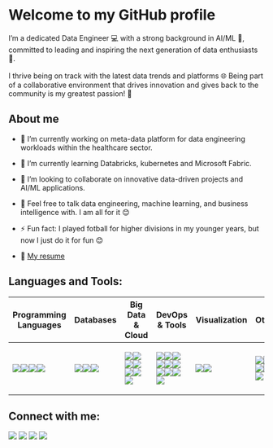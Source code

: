 # Welcome to my GitHub profile

 I’m a dedicated Data Engineer 💻 with a strong background in AI/ML 🤖, committed to leading and inspiring the next generation of data enthusiasts 🌟. <br /><br />  I thrive being on track with the latest data trends and platforms 🌐 Being part of a collaborative environment that drives innovation and gives back to the community is my greatest passion! 🚀

 
## About me <br />
- 🔭 I’m currently working on meta-data platform for data engineering workloads within the healthcare sector.

- 🌱 I’m currently learning Databricks, kubernetes and Microsoft Fabric.

- 👯 I’m looking to collaborate on innovative data-driven projects and AI/ML applications.

- 💬 Feel free to talk data engineering, machine learning, and business intelligence with. I am all for it 😊

- ⚡ Fun fact: I played fotball for higher divisions in my younger years, but now I just do it for fun 😊

- 📝 [My resume](https://anasmofleh.github.io/files/resume.pdf)

## Languages and Tools:


| Programming Languages | Databases | Big Data & Cloud | DevOps & Tools | Visualization | Other |
|-----------------------|-----------|------------------|----------------|---------------|---------------|
| <p><img src="https://img.icons8.com/color/35/000000/python.png"><img src="https://img.icons8.com/color/35/000000/java-coffee-cup-logo.png"/><img src="https://img.icons8.com/color/35/000000/c-sharp-logo.png"/><img src="https://img.icons8.com/color/35/000000/haskell.png"/></p> | <p><img src="https://img.icons8.com/color/35/000000/sql.png"/><img src="https://img.icons8.com/color/35/000000/mysql-logo.png"/><img src="https://img.icons8.com/color/35/000000/postgreesql.png"/></p> | <p><img src="https://img.icons8.com/color/35/000000/apache-spark.png"/><img src="https://img.icons8.com/color/35/000000/snowflake.png"/><img src="https://img.icons8.com/color/35/000000/databricks.png"/><img src="https://img.icons8.com/color/35/000000/microsoft-fabric.png"/><img src="https://img.icons8.com/color/35/000000/hadoop-distributed-file-system.png"/><img src="https://img.icons8.com/color/35/000000/terraform.png"/><img src="https://img.icons8.com/color/35/000000/azure-1.png"/></p> | <p><img src="https://img.icons8.com/color/35/000000/docker.png"/><img src="https://img.icons8.com/color/35/000000/git.png"/><img src="https://img.icons8.com/color/35/000000/github.png"/><img src="https://img.icons8.com/color/35/000000/dbt.png"/><img src="https://img.icons8.com/color/35/000000/apache-airflow.png"/><img src="https://img.icons8.com/color/35/000000/kubernetes.png"/><img src="https://img.icons8.com/fluency/35/000000/visual-studio-code-2019.png"/><img src="https://img.icons8.com/color/35/000000/linux.png"/><img src="https://img.icons8.com/color/35/000000/jira.png"/><img src="https://img.icons8.com/color/35/000000/confluence.png"/></p> | <p><img src="https://img.icons8.com/color/35/000000/tableau-software.png"/><img src="https://img.icons8.com/color/35/000000/power-bi.png"/></p> | <p><img src="https://img.icons8.com/color/35/000000/microsoft-excel-2019.png"/><img src="https://img.icons8.com/color/35/000000/html-5--v1.png"/><img src="https://img.icons8.com/color/35/000000/css3.png"/><img src="https://img.icons8.com/color/35/000000/javascript--v1.png"/><img src="https://img.icons8.com/color/35/000000/tensorflow.png"/></p> |


## Connect with me:

<p align="left">  
<a href="https://www.linkedin.com/in/anas-mofleh/" target="blank"><img src="https://img.icons8.com/color/35/000000/linkedin.png"/></a>
<a href="mailto:anas-mofleh@hotmail.com" target="blank"><img src="https://img.icons8.com/color/35/000000/gmail.png"/></a>
<a href="https://stackoverflow.com/users/12280728/anas-mofleh" target="blank"><img src="https://img.icons8.com/color/35/000000/stackoverflow.png"/></a>
<a href="anasmofleh.github.io" target="blank"><img src="https://img.icons8.com/color/35/000000/internet.png"/></a>
</p>


